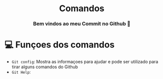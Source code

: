 <h1 align = "center"> Comandos </h1> 
<h3 align = "center"> Bem vindos ao meu Commit no Github 🙂 </h3> 

 # 💻 Funçoes dos comandos  
- `Git config`: Mostra as informaçoes para ajudar e pode ser utilizado para tirar alguns comandos do Github
- `Git Help`: 
